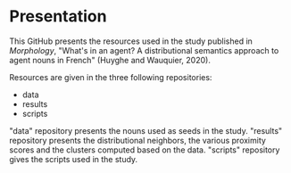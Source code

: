 # Presentation

This GitHub presents the resources used in the study published in *Morphology*, "What's in an agent? A distributional semantics approach to agent nouns in French" (Huyghe and Wauquier, 2020).

Resources are given in the three following repositories:
* data
* results
* scripts

"data" repository presents the nouns used as seeds in the study.
"results" repository presents the distributional neighbors, the various proximity scores and the clusters computed based on the data.
"scripts" repository gives the scripts used in the study.

<!--
**french-agent-nouns/french-agent-nouns** is a ✨ _special_ ✨ repository because its `README.md` (this file) appears on your GitHub profile.
### Hi there 👋
Here are some ideas to get you started:

- 🔭 I’m currently working on ...
- 🌱 I’m currently learning ...
- 👯 I’m looking to collaborate on ...
- 🤔 I’m looking for help with ...
- 💬 Ask me about ...
- 📫 How to reach me: ...
- 😄 Pronouns: ...
- ⚡ Fun fact: ...
-->
